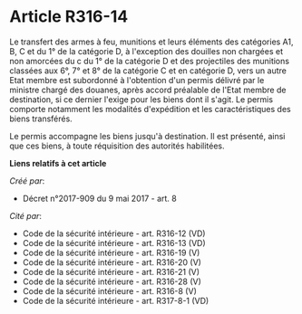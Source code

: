 # Article R316-14

Le transfert des armes à feu, munitions et leurs éléments des catégories A1, B, C et du 1° de la catégorie D, à l'exception
des douilles non chargées et non amorcées du c du 1° de la catégorie D et des projectiles des munitions classées aux 6°, 7°
et 8° de la catégorie C et en catégorie D, vers un autre Etat membre est subordonné à l'obtention d'un permis délivré par le
ministre chargé des douanes, après accord préalable de l'Etat membre de destination, si ce dernier l'exige pour les biens
dont il s'agit. Le permis comporte notamment les modalités d'expédition et les caractéristiques des biens transférés.

Le permis accompagne les biens jusqu'à destination. Il est présenté, ainsi que ces biens, à toute réquisition des autorités
habilitées.

**Liens relatifs à cet article**

_Créé par_:

  - Décret n°2017-909 du 9 mai 2017 - art. 8

_Cité par_:

  - Code de la sécurité intérieure - art. R316-12 (VD)
  - Code de la sécurité intérieure - art. R316-13 (VD)
  - Code de la sécurité intérieure - art. R316-19 (V)
  - Code de la sécurité intérieure - art. R316-20 (V)
  - Code de la sécurité intérieure - art. R316-21 (V)
  - Code de la sécurité intérieure - art. R316-28 (V)
  - Code de la sécurité intérieure - art. R316-8 (V)
  - Code de la sécurité intérieure - art. R317-8-1 (VD)
